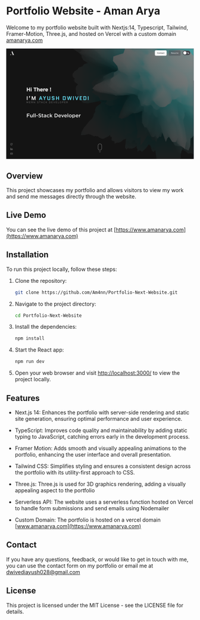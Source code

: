 # Portfolio Website - Aman Arya

Welcome to my portfolio website built with Nextjs:14, Typescript, Tailwind, Framer-Motion, Three.js, and hosted on Vercel with a custom domain [amanarya.com](https://www.amanarya.com)

![Portfolio Screenshot Wide](public/preview-wide-dark.png)

## Overview

This project showcases my portfolio and allows visitors to view my work and send me messages directly through the website.

## Live Demo

You can see the live demo of this project at [https://www.amanarya.com](https://www.amanarya.com)

## Installation

To run this project locally, follow these steps:

1. Clone the repository:

   ```bash
   git clone https://github.com/Am4nn/Portfolio-Next-Website.git
   ```

2. Navigate to the project directory:

    ```bash
    cd Portfolio-Next-Website
    ```

3. Install the dependencies:

    ```bash
    npm install
    ```

4. Start the React app:

    ```bash
    npm run dev
    ```

5. Open your web browser and visit <http://localhost:3000/> to view the project locally.

## Features

- Next.js 14: Enhances the portfolio with server-side rendering and static site generation, ensuring optimal performance and user experience.

- TypeScript: Improves code quality and maintainability by adding static typing to JavaScript, catching errors early in the development process.

- Framer Motion: Adds smooth and visually appealing animations to the portfolio, enhancing the user interface and overall presentation.

- Tailwind CSS: Simplifies styling and ensures a consistent design across the portfolio with its utility-first approach to CSS.

- Three.js: Three.js is used for 3D graphics rendering, adding a visually appealing aspect to the portfolio

- Serverless API: The website uses a serverless function hosted on Vercel to handle form submissions and send emails using Nodemailer

- Custom Domain: The portfolio is hosted on a vercel domain [www.amanarya.com](https://www.amanarya.com)

## Contact

If you have any questions, feedback, or would like to get in touch with me, you can use the contact form on my portfolio or email me at <dwivediayush028@gmail.com>

## License

This project is licensed under the MIT License - see the LICENSE file for details.
